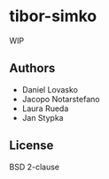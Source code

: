 # tibor-simko #

WIP

## Authors ##

 * Daniel Lovasko
 * Jacopo Notarstefano
 * Laura Rueda
 * Jan Stypka

## License ##

BSD 2-clause
